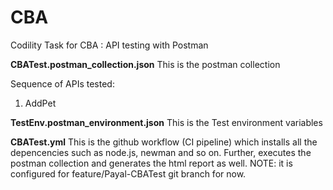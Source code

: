 # CBA
Codility Task for CBA : API testing with Postman

**CBATest.postman_collection.json**
This is the postman collection 

Sequence of APIs tested:
1. AddPet

**TestEnv.postman_environment.json**
This is the Test environment variables

**CBATest.yml**
This is the github workflow (CI pipeline) which installs all the depencencies such as node.js, newman and so on. Further, executes the postman collection and generates the html report as well.
NOTE: it is configured for feature/Payal-CBATest git branch for now.
